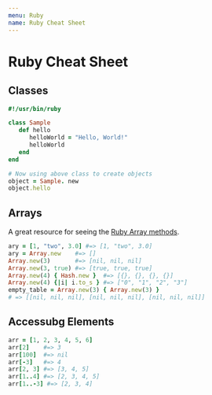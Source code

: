 ```yaml
---
menu: Ruby
name: Ruby Cheat Sheet
---
```


# Ruby Cheat Sheet

## Classes

```ruby
#!/usr/bin/ruby

class Sample
   def hello
      helloWorld = "Hello, World!"
      helloWorld
   end
end

# Now using above class to create objects
object = Sample. new
object.hello
```

## Arrays

A great resource for seeing the [Ruby Array methods](https://ruby-doc.org/core-2.5.0/Array.html).

```ruby
ary = [1, "two", 3.0] #=> [1, "two", 3.0]
ary = Array.new    #=> []
Array.new(3)       #=> [nil, nil, nil]
Array.new(3, true) #=> [true, true, true]
Array.new(4) { Hash.new }  #=> [{}, {}, {}, {}]
Array.new(4) {|i| i.to_s } #=> ["0", "1", "2", "3"]
empty_table = Array.new(3) { Array.new(3) }
# => [[nil, nil, nil], [nil, nil, nil], [nil, nil, nil]]
```

## Accessubg Elements

```ruby
arr = [1, 2, 3, 4, 5, 6]
arr[2]    #=> 3
arr[100]  #=> nil
arr[-3]   #=> 4
arr[2, 3] #=> [3, 4, 5]
arr[1..4] #=> [2, 3, 4, 5]
arr[1..-3] #=> [2, 3, 4]
```
